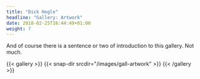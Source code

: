 ```yaml
---
title: "Dick Hogle"
headline: "Gallery: Artwork"
date: 2018-02-25T16:44:49+01:00
weight: 7
---
```


And of course there is a sentence or two of introduction to this gallery. Not much.

{{< gallery >}}
  {{< snap-dir srcdir="/images/gall-artwork" >}}
{{< /gallery >}}

